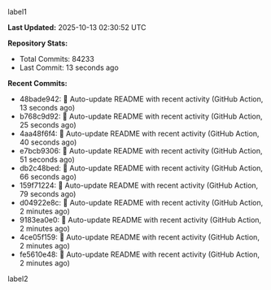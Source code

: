 
label1 
<!-- ACTIVITY_START -->
**Last Updated:** 2025-10-13 02:30:52 UTC

**Repository Stats:**
- Total Commits: 84233
- Last Commit: 13 seconds ago

**Recent Commits:**
- 48bade942: 🤖 Auto-update README with recent activity (GitHub Action, 13 seconds ago)
- b768c9d92: 🤖 Auto-update README with recent activity (GitHub Action, 25 seconds ago)
- 4aa48f6f4: 🤖 Auto-update README with recent activity (GitHub Action, 40 seconds ago)
- e7bcb9306: 🤖 Auto-update README with recent activity (GitHub Action, 51 seconds ago)
- db2c48bed: 🤖 Auto-update README with recent activity (GitHub Action, 66 seconds ago)
- 159f71224: 🤖 Auto-update README with recent activity (GitHub Action, 79 seconds ago)
- d04922e8c: 🤖 Auto-update README with recent activity (GitHub Action, 2 minutes ago)
- 9183ea0e0: 🤖 Auto-update README with recent activity (GitHub Action, 2 minutes ago)
- 4ce05f159: 🤖 Auto-update README with recent activity (GitHub Action, 2 minutes ago)
- fe5610e48: 🤖 Auto-update README with recent activity (GitHub Action, 2 minutes ago)
<!-- ACTIVITY_END -->

label2
